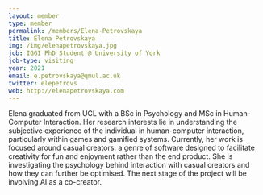 ```yaml
---
layout: member
type: member
permalink: /members/Elena-Petrovskaya
title: Elena Petrovskaya
img: /img/elenapetrovskaya.jpg
job: IGGI PhD Student @ University of York
job-type: visiting
year: 2021
email: e.petrovskaya@qmul.ac.uk
twitter: elepetrovs
web: http://elenapetrovskaya.com
---
```


Elena graduated from UCL with a BSc in Psychology and MSc in Human-Computer Interaction. Her research interests lie in understanding the subjective experience of the individual in human-computer interaction, particularly within games and gamified systems.  Currently, her work is focused around casual creators: a genre of software designed to facilitate creativity for fun and enjoyment rather than the end product. She is investigating the psychology behind interaction with casual creators and how they can further be optimised.  The next stage of the project will be involving AI as a co-creator. 